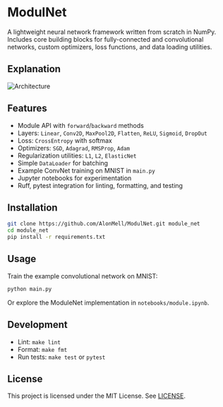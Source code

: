 # ModulNet

A lightweight neural network framework written from scratch in NumPy.
Includes core building blocks for fully-connected and convolutional networks, custom optimizers, loss functions, and data loading utilities.

## Explanation
![Architecture](MLP.svg)

## Features

- Module API with `forward`/`backward` methods
- Layers: `Linear`, `Conv2D`, `MaxPool2D`, `Flatten`, `ReLU`, `Sigmoid`, `DropOut`
- Loss: `CrossEntropy` with softmax
- Optimizers: `SGD`, `Adagrad`, `RMSProp`, `Adam`
- Regularization utilities: `L1`, `L2`, `ElasticNet`
- Simple `DataLoader` for batching
- Example ConvNet training on MNIST in `main.py`
- Jupyter notebooks for experimentation
- Ruff, pytest integration for linting, formatting, and testing

## Installation

```bash
git clone https://github.com/AlonMell/ModulNet.git module_net
cd module_net
pip install -r requirements.txt
```

## Usage

Train the example convolutional network on MNIST:

```bash
python main.py
```

Or explore the ModuleNet implementation in `notebooks/module.ipynb`.

## Development

- Lint: `make lint`
- Format: `make fmt`
- Run tests: `make test` or `pytest`

## License

This project is licensed under the MIT License. See [LICENSE](LICENSE).